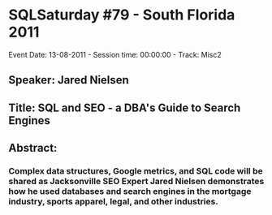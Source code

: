 # SQLSaturday #79 - South Florida 2011
Event Date: 13-08-2011 - Session time: 00:00:00 - Track: Misc2
## Speaker: Jared  Nielsen
## Title: SQL and SEO - a DBA's Guide to Search Engines
## Abstract:
### Complex data structures, Google metrics, and SQL code will be shared as Jacksonville SEO Expert Jared Nielsen demonstrates how he used databases and search engines in the mortgage industry, sports apparel, legal, and other industries.
